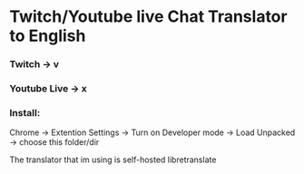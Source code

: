 # Twitch/Youtube live Chat Translator to English

### Twitch -> v
### Youtube Live -> x

### Install:
Chrome -> Extention Settings -> Turn on Developer mode -> Load Unpacked -> choose this folder/dir

The translator that im using is self-hosted libretranslate
